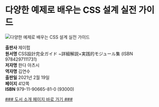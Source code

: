 # 다양한 예제로 배우는 CSS 설계 실전 가이드
![다양한 예제로 배우는 CSS 설계 실전 가이드](http://image.kyobobook.co.kr/images/book/xlarge/810/x9791190665810.jpg)

**출판사** 제이펍  
**원서명** CSS設計完全ガイド ~詳細解説+実践的モジュール集 (ISBN 9784297111731)  
**저자명** 한다 아츠시  
**역자명** 김연수  
**출판일** 2021년 2월 19일  
**페이지** 412쪽    
**ISBN**  979-11-90665-81-0 (93000)  

[### 도서 소개 페이지 바로 가기 ###](https://jpub.tistory.com/1127)  